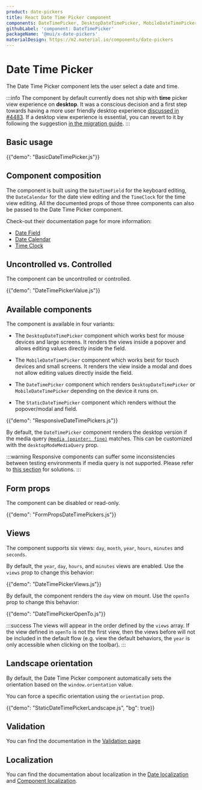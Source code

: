 ```yaml
---
product: date-pickers
title: React Date Time Picker component
components: DateTimePicker, DesktopDateTimePicker, MobileDateTimePicker, StaticDateTimePicker
githubLabel: 'component: DateTimePicker'
packageName: '@mui/x-date-pickers'
materialDesign: https://m2.material.io/components/date-pickers
---
```


# Date Time Picker

<p class="description">The Date Time Picker component lets the user select a date and time.</p>

:::info
The component by default currently does not ship with **time** picker view experience on **desktop**.
It was a conscious decision and a first step towards having a more user friendly desktop experience [discussed in #4483](https://github.com/mui/mui-x/issues/4483).
If a desktop view experience is essential, you can revert to it by following the suggestion [in the migration guide](/x/migration/migration-pickers-v5/#stop-rendering-a-clock-on-desktop).
:::

## Basic usage

{{"demo": "BasicDateTimePicker.js"}}

## Component composition

The component is built using the `DateTimeField` for the keyboard editing, the `DateCalendar` for the date view editing and the `TimeClock` for the time view editing.
All the documented props of those three components can also be passed to the Date Time Picker component.

Check-out their documentation page for more information:

- [Date Field](/x/react-date-pickers/date-field/)
- [Date Calendar](/x/react-date-pickers/date-calendar/)
- [Time Clock](/x/react-date-pickers/time-clock/)

## Uncontrolled vs. Controlled

The component can be uncontrolled or controlled.

{{"demo": "DateTimePickerValue.js"}}

## Available components

The component is available in four variants:

- The `DesktopDateTimePicker` component which works best for mouse devices and large screens.
  It renders the views inside a popover and allows editing values directly inside the field.

- The `MobileDateTimePicker` component which works best for touch devices and small screens.
  It renders the view inside a modal and does not allow editing values directly inside the field.

- The `DateTimePicker` component which renders `DesktopDateTimePicker` or `MobileDateTimePicker` depending on the device it runs on.

- The `StaticDateTimePicker` component which renders without the popover/modal and field.

{{"demo": "ResponsiveDateTimePickers.js"}}

By default, the `DateTimePicker` component renders the desktop version if the media query [`@media (pointer: fine)`](https://developer.mozilla.org/en-US/docs/Web/CSS/@media/pointer) matches.
This can be customized with the `desktopModeMediaQuery` prop.

:::warning
Responsive components can suffer some inconsistencies between testing environments if media query is not supported.
Please refer to [this section](/x/react-date-pickers/base-concepts/#testing-caveats) for solutions.
:::

## Form props

The component can be disabled or read-only.

{{"demo": "FormPropsDateTimePickers.js"}}

## Views

The component supports six views: `day`, `month`, `year`, `hours`, `minutes` and `seconds`.

By default, the `year`, `day`, `hours`, and `minutes` views are enabled.
Use the `views` prop to change this behavior:

{{"demo": "DateTimePickerViews.js"}}

By default, the component renders the `day` view on mount.
Use the `openTo` prop to change this behavior:

{{"demo": "DateTimePickerOpenTo.js"}}

:::success
The views will appear in the order defined by the `views` array.
If the view defined in `openTo` is not the first view, then the views before will not be included in the default flow
(e.g. view the default behaviors, the `year` is only accessible when clicking on the toolbar).
:::

## Landscape orientation

By default, the Date Time Picker component automatically sets the orientation based on the `window.orientation` value.

You can force a specific orientation using the `orientation` prop.

{{"demo": "StaticDateTimePickerLandscape.js", "bg": true}}

## Validation

You can find the documentation in the [Validation page](/x/react-date-pickers/validation/)

## Localization

You can find the documentation about localization in the [Date localization](/x/react-date-pickers/adapters-locale/) and [Component localization](/x/react-date-pickers/localization/).
